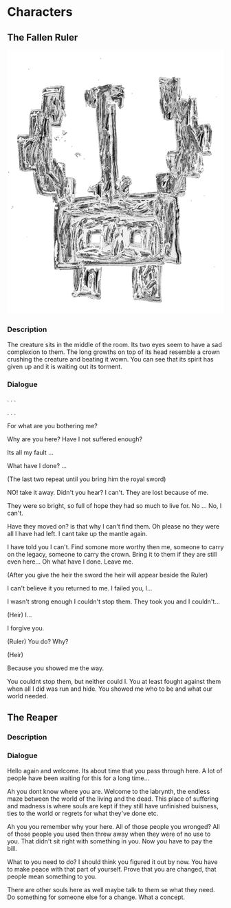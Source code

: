 # Characters
## The Fallen Ruler

![A small spirit with a tall three pronged crown and a sad regretful look on its face.](/../image/NPC3.png)

### Description


The creature sits in the middle of the room. Its two eyes seem to have a sad complexion to them. The long growths on top of its head resemble a crown crushing the creature and beating it wown. You can see that its spirit has given up and it is waiting out its torment.

### Dialogue

. . .

. . .

For what are you bothering me?

Why are you here? Have I not suffered enough?

Its all my fault ...

What have I done? ...

(The last two repeat until you bring him the royal sword)

NO! take it away. Didn't you hear? I can't. They are lost because of me.

They were so bright, so full of hope they had so much to live for. No ... No, I can't.

Have they moved on? is that why I can't find them. Oh please no they were all I have had left. I cant take up the mantle again.

I have told you I can't. Find somone more worthy then me, someone to carry on the legacy, someone to carry the crown. Bring it to them if they are still even here... Oh what have I done. Leave me.

(After you give the heir the sword the heir will appear beside the Ruler)

I can't believe it you returned to me. I failed you, I... 

I wasn't strong enough I couldn't stop them. They took you and I couldn't...

(Heir)
I... 

I forgive you. 

(Ruler)
You do? Why? 

(Heir)

Because you showed me the way. 

You couldnt stop them, but neither could I. You at least fought against them when all I did was run and hide. You showed me who to be and what our world needed.

## The Reaper

### Description

### Dialogue
Hello again and welcome. Its about time that you pass through here. A lot of people have been waiting for this for a long time...

Ah you dont know where you are. Welcome to the labrynth, the endless maze between the world of the living and the dead. This place of suffering and madness is where souls are kept if they still have unfinished buisness, ties to the world or regrets for what they've done etc. 

Ah you you remember why your here. All of those people you wronged? All of those people you used then threw away when they were of no use to you. That didn't sit right with something in you. Now you have to pay the bill.

What to you need to do? I should think you figured it out by now. You have to make peace with that part of yourself. Prove that you are changed, that people mean something to you.

There are other souls here as well maybe talk to them se what they need. Do something for someone else for a change. What a concept. 
